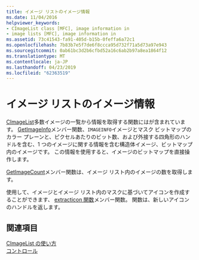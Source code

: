 ```yaml
---
title: イメージ リストのイメージ情報
ms.date: 11/04/2016
helpviewer_keywords:
- CImageList class [MFC], image information in
- image lists [MFC], image information in
ms.assetid: 73c41543-fa91-405d-b15b-0feffa6a72c1
ms.openlocfilehash: 7b83b7e5f7de6f8ccca95d732f71a5d73a97e943
ms.sourcegitcommit: 0ab61bc3d2b6cfbd52a16c6ab2b97a8ea1864f12
ms.translationtype: MT
ms.contentlocale: ja-JP
ms.lasthandoff: 04/23/2019
ms.locfileid: "62363519"
---
```

# <a name="image-information-in-image-lists"></a>イメージ リストのイメージ情報

[CImageList](../mfc/reference/cimagelist-class.md)多数イメージの一覧から情報を取得する関数にはが含まれています。 [GetImageInfo](../mfc/reference/cimagelist-class.md#getimageinfo)メンバー関数、`IMAGEINFO`イメージとマスク ビットマップのカラー プレーンと、ピクセルあたりのビット数、および外接する四角形のハンドルを含む、1 つのイメージに関する情報を含む構造体イメージ、ビットマップ内のイメージです。 この情報を使用すると、イメージのビットマップを直接操作します。

[GetImageCount](../mfc/reference/cimagelist-class.md#getimagecount)メンバー関数は、イメージ リスト内のイメージの数を取得します。

使用して、イメージとイメージ リスト内のマスクに基づいてアイコンを作成することができます、 [extracticon 関数](../mfc/reference/cimagelist-class.md#extracticon)メンバー関数。 関数は、新しいアイコンのハンドルを返します。

## <a name="see-also"></a>関連項目

[CImageList の使い方](../mfc/using-cimagelist.md)<br/>
[コントロール](../mfc/controls-mfc.md)
